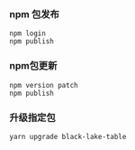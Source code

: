 ### npm 包发布
```
npm login
npm publish

```
### npm包更新
```
npm version patch
npm publish

```

### 升级指定包
```
yarn upgrade black-lake-table
```
